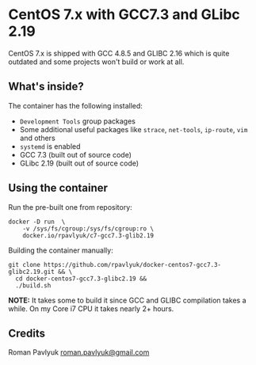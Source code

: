 # CentOS 7.x with GCC7.3 and GLibc 2.19
CentOS 7.x is shipped with GCC 4.8.5 and GLIBC 2.16 which is quite outdated and some projects won't build or work at all.

## What's inside?
The container has the following installed:
* ```Development Tools``` group packages
* Some additional useful packages like ```strace```, ```net-tools```, ```ip-route```, ```vim``` and others
* ```systemd``` is enabled
* GCC 7.3 (built out of source code)
* GLibc 2.19 (built out of source code)

## Using the container
Run the pre-built one from repository:
```
docker -D run  \
	-v /sys/fs/cgroup:/sys/fs/cgroup:ro \
	docker.io/rpavlyuk/c7-gcc7.3-glib2.19
```
Building the container manually:
```
git clone https://github.com/rpavlyuk/docker-centos7-gcc7.3-glibc2.19.git && \
  cd docker-centos7-gcc7.3-glibc2.19 && 
  ./build.sh
```
**NOTE:** It takes some to build it since GCC and GLIBC compilation takes a while. On my Core i7 CPU it takes nearly 2+ hours.

## Credits
Roman Pavlyuk <roman.pavlyuk@gmail.com>
